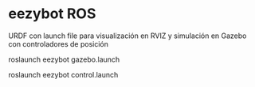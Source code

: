 # eezybot ROS

URDF con launch file para visualización en RVIZ y simulación en Gazebo con controladores de posición

roslaunch eezybot gazebo.launch

roslaunch eezybot control.launch
